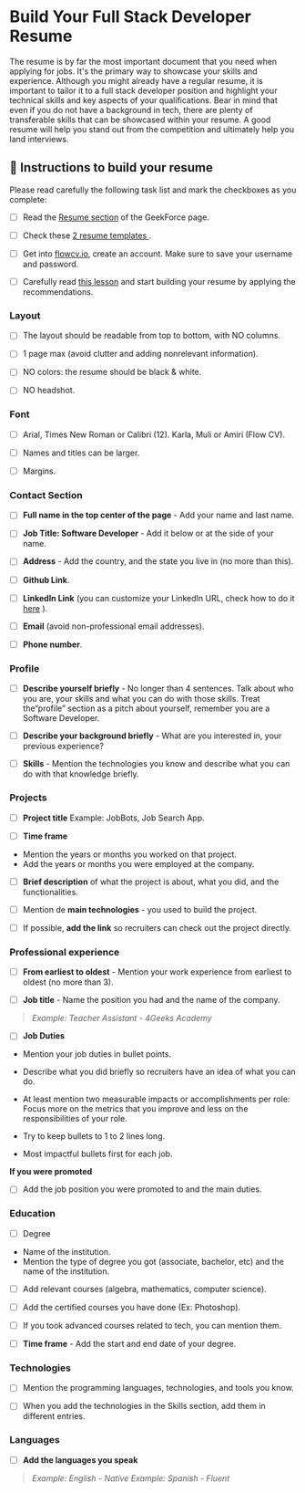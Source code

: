 <!--hide-->
# Build Your Full Stack Developer Resume
<!--endhide--> 

The resume is by far the most important document that you need when applying for jobs. It's the primary way to showcase your skills and experience. Although you might already have a regular resume, it is important to tailor it to a full stack developer position and highlight your technical skills and key aspects of your qualifications. Bear in mind that even if you do not have a background in tech, there are plenty of transferable skills that can be showcased within your resume. A good resume will help you stand out from the competition and ultimately help you land interviews. 

## 📝 Instructions to build your resume

Please read carefully the following task list and mark the checkboxes as you complete:

- [ ] Read the [Resume section](https://4geeksacademy.notion.site/Resume-CV-0d1ebbae7a6041aebcbacf5c8fd5c141) of the GeekForce page.

- [ ] Check these  [2 resume templates ](https://4geeksacademy.notion.site/Resume-Templates-CV-Templates-7e72180d5f274276b7ee5614b1df86a2).

- [ ] Get into  [flowcv.io](https://app.flowcv.com/), create an account. Make sure to save your username and password.

- [ ] Carefully read [this lesson](https://content.breatheco.de/en/lesson/making-an-amazing-resume) and start building your resume by applying the recommendations.


### Layout

- [ ] The layout should be readable from top to bottom, with NO columns.

- [ ] 1 page max (avoid clutter and adding nonrelevant information).

- [ ] NO colors: the resume should be black & white.

- [ ] NO headshot.

### Font

- [ ] Arial, Times New Roman or Calibri (12). Karla, Muli or Amiri (Flow CV).

- [ ] Names and titles can be larger.

- [ ] Margins.

### Contact Section

- [ ] **Full name in the top center of the page** - Add your name and last name.

- [ ] **Job Title: Software Developer** - Add it below or at the side of your name.
  
- [ ] **Address** - Add the country, and the state you live in (no more than this).

- [ ] **Github Link**.

- [ ] **LinkedIn Link** (you can customize your LinkedIn URL, check how to do it  [here](https://www.linkedin.com/help/linkedin/answer/a542685/manage-your-public-profile-url?lang=en) ).

- [ ] **Email** (avoid non-professional email addresses).

- [ ] **Phone number**.

### Profile 

- [ ] **Describe yourself briefly** - No longer than 4 sentences. Talk about who you are, your skills and what you can do with those skills. Treat the“profile” section as a pitch about yourself, remember you are a Software Developer.

- [ ] **Describe your background briefly** - What are you interested in, your previous experience?
	
- [ ] **Skills** - Mention the technologies you know and describe what you can do with that knowledge briefly. 

### Projects

- [ ] **Project title** Example: JobBots, Job Search App.

- [ ] **Time frame** 
* Mention the years or months you worked on that project.
* Add the years or months you were employed at the company.

- [ ] **Brief description** of what the project is about, what you did, and the functionalities.

- [ ] Mention de **main technologies** - you used to build the project.

- [ ] If possible, **add the link** so recruiters can check out the project directly.

### Professional experience

- [ ] **From earliest to oldest** - Mention your work experience from earliest to oldest (no more than 3).

- [ ] **Job title** - Name the position you had and the name of the company.

> _Example: Teacher Assistant - 4Geeks Academy_

- [ ] **Job Duties**

* Mention your job duties in bullet points.

* Describe what you did briefly so recruiters have an idea of what you can do.

* At least mention two measurable impacts or accomplishments per role: Focus more on the metrics that you improve and less on the responsibilities of your role.

* Try to keep bullets to 1 to 2 lines long.

* Most impactful bullets first for each job.

 **If you were promoted**

- [ ] Add the job position you were promoted to and the main duties.

### Education 

- [ ] Degree 
* Name of the institution.
* Mention the type of degree you got (associate, bachelor, etc) and the name of the institution.

- [ ] Add relevant courses (algebra, mathematics, computer science).

- [ ] Add the certified courses you have done (Ex: Photoshop).

- [ ] If you took advanced courses related to tech, you can mention them.

- [ ] **Time frame** - Add the start and end date of your degree.


### Technologies

- [ ] Mention the programming languages, technologies, and tools you know.

- [ ] When you add the technologies in the Skills section, add them in different entries. 

### Languages 

- [ ] **Add the languages you speak**

> _Example: English - Native_
> _Example: Spanish - Fluent_
